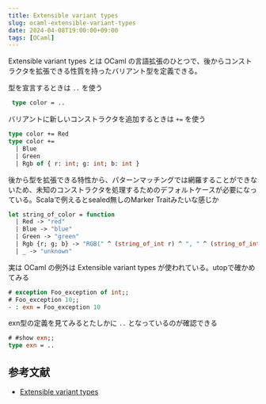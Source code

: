 ```yaml
---
title: Extensible variant types
slug: ocaml-extensible-variant-types
date: 2024-04-08T19:00:00+09:00
tags: [OCaml]
---
```


Extensible variant types とは OCaml の言語拡張のひとつで、後からコンストラクタを拡張できる性質を持ったバリアント型を定義できる。

型を宣言するときは `..` を使う

```ocaml
 type color = ..
```

バリアントに新しいコンストラクタを追加するときは `+=` を使う

```ocaml
type color += Red
type color +=
  | Blue
  | Green
  | Rgb of { r: int; g: int; b: int }
```

後から型を拡張できる特性から、パターンマッチングでは網羅することができないため、未知のコンストラクタを処理するためのデフォルトケースが必要になっている。Scalaで例えるとsealed無しのMarker Traitみたいな感じか

```ocaml
let string_of_color = function
  | Red -> "red"
  | Blue -> "blue"
  | Green -> "green"
  | Rgb {r; g; b} -> "RGB(" ^ (string_of_int r) ^ ", " ^ (string_of_int g) ^ ", " ^ (string_of_int b) ^ ")"
  | _ -> "unknown"
```

実は OCaml の例外は Extensible variant types が使われている。utopで確かめてみる

```ocaml
# exception Foo_exception of int;;
# Foo_exception 10;;
- : exn = Foo_exception 10
```

exn型の定義を見てみるとたしかに `..` となっているのが確認できる

```ocaml
# #show exn;;
type exn = ..
```

## 参考文献
- [Extensible variant types](https://v2.ocaml.org/manual/extensiblevariants.html)